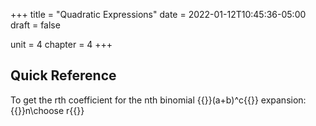 +++
title = "Quadratic Expressions"
date = 2022-01-12T10:45:36-05:00
draft = false

unit = 4
chapter = 4
+++

## Quick Reference

To get the rth coefficient for the nth binomial {{<mi>}}(a+b)^c{{</mi>}} expansion:
{{<mi>}}n\choose r{{</mi>}}
